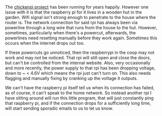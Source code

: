 The [chickenpi project](https://github.com/Arghnews/chickenpi) has been running for years happily.
However one issue with it is that the raspberry pi for it lives in a wooden hut in the garden.
Wifi signal isn't strong enough to penetrate to the house where the router is.
The network connection for said rpi has always been via powerline through a long wire that runs from the house to the hut.
However, sometimes, particularly when there's a powercut, afterwards, the powerlines need resetting manually before they work again. Sometimes this occurs when the internet drops out too.

If these powercuts go unnoticed, then the raspberrypi in the coop may not work and may not be noticed.
That rpi will still open and close the doors, but can't be controlled from the internal website.
Also, very occasionally and more recently, the power supply to that rpi has been dropping voltage, down to ~ < 4.6V which means the rpi just can't turn on.
This also needs flagging and manually fixing by cranking up the voltage it outputs.

We can't have the raspberry pi itself tell us when its connection has failed, as of course, it can't speak to the home network.
So instead another rpi I have sitting around will run this little program, that will just constantly ping that raspberry pi, and if the connection drops for a sufficiently long time, will start sending sporadic emails to us to let us know.
